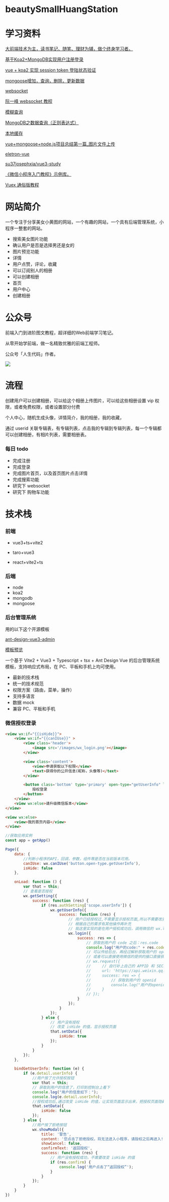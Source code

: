 # beautySmallHuangStation



# 学习资料

[大前端技术为主，读书笔记、随笔、理财为辅，做个终身学习者。](https://github.com/biaochenxuying/blog)

[基于Koa2+MongoDB实现用户注册登录](https://www.jianshu.com/p/f5dae33a1e1e)

[vue + koa2 实现 session token 登陆状态验证](https://segmentfault.com/a/1190000020231569)

[mongoose增加，查询，删除，更新数据](https://blog.csdn.net/weixin_42235173/article/details/90762674)

[websocket](https://developer.mozilla.org/zh-CN/docs/Web/API/WebSocket)

[阮一峰 websocket 教程](http://www.ruanyifeng.com/blog/2017/05/websocket.html)

[模糊查询](https://blog.csdn.net/weixin_40679158/article/details/100212953?utm_medium=distribute.pc_relevant.none-task-blog-2%7Edefault%7EBlogCommendFromMachineLearnPai2%7Edefault-3.control&dist_request_id=1331302.7649.16182772109501375&depth_1-utm_source=distribute.pc_relevant.none-task-blog-2%7Edefault%7EBlogCommendFromMachineLearnPai2%7Edefault-3.control)

[MongoDB之数据查询（正则表达式）](https://blog.csdn.net/cuishan5183/article/details/100403446?utm_medium=distribute.pc_relevant.none-task-blog-2%7Edefault%7EBlogCommendFromMachineLearnPai2%7Edefault-1.control&dist_request_id=1331302.7649.16182772109501375&depth_1-utm_source=distribute.pc_relevant.none-task-blog-2%7Edefault%7EBlogCommendFromMachineLearnPai2%7Edefault-1.control)

[本地缓存](https://github.com/2ue/local-storage-js)

[vue+mongoose+node.js项目总结第一篇_图片文件上传](https://www.cnblogs.com/xxm980617/p/11451767.html)

[eletron-vue](https://blog.csdn.net/chenqk_123/article/details/108595966)

[su37josephxia/vue3-study](https://github.com/su37josephxia/vue3-study)

[《微信小程序入门教程》示例库。](https://github.com/ruanyf/wechat-miniprogram-demos)

[Vuex 通俗版教程](https://yeaseonzhang.github.io/2017/03/16/Vuex-%E9%80%9A%E4%BF%97%E7%89%88/)

# 网站简介

一个专注于分享美女小黄图的网站，一个有趣的网站，一个具有后端管理系统，小程序一整套的网站。

- 搜索美女图片功能 
- 确认用户是否是选择男还是女的 
- 图片预览功能 
- 详情 
- 用户点赞，评论，收藏 
- 可以订阅别人的相册 
- 可以创建相册 
- 首页
- 用户中心
- 创建相册

# 公众号

前端入门到进阶图文教程，超详细的Web前端学习笔记。

从零开始学前端，做一名精致优雅的前端工程师。

公众号「人生代码」作者。

![](https://camo.githubusercontent.com/215ea29737f97baab415cea7681726abb0508bad8b3f228e9fd18d0bf8e29405/68747470733a2f2f706963332e7a68696d672e636f6d2f76322d61333737366636646162646638326232386533366138656333386232636533335f622e6a7067)

# 流程

创建用户可以创建相册，可以给这个相册上传图片，可以给这些相册设置 vip 权限，或者免费权限，或者设置部分付费

个人中心，随机生成头像，详情简介，我的相册，我的收藏，

通过 userid 关联专辑表，有专辑列表，点击我的专辑到专辑列表，每一个专辑都可以创建相册，有相片列表，需要相册表。



### 每日 todo

- 完成注册
- 完成登录
- 完成图片首页，以及首页图片点击详情
- 完成搜索功能
- 研究下 websocket
- 研究下 购物车功能


# 技术栈

### 前端

- vue3+ts+vite2

- taro+vue3

- react+vite2+ts

### 后端

- node
- koa2
- mongodb
- mongoose

### 后台管理系统

用的以下这个开源模板

[ant-design-vue3-admin](https://github.com/ziping-li/ant-design-vue3-admin)

[模板预览](https://ziping-li.github.io/ant-design-vue3-admin/#/dashboard/overview)


一个基于 Vite2 + Vue3 + Typescript + tsx + Ant Design Vue 的后台管理系统模板，支持响应式布局，在 PC、平板和手机上均可使用。

- 最新的技术栈
- 统一的技术规范
- 权限方案（路由，菜单，操作）
- 支持多语言
- 数据 mock
- 兼容 PC、平板和手机


### 微信授权登录

```html
<view wx:if="{{isHide}}">
    <view wx:if="{{canIUse}}" >
        <view class='header'>
            <image src='/images/wx_login.png'></image>
        </view>

        <view class='content'>
            <view>申请获取以下权限</view>
            <text>获得你的公开信息(昵称，头像等)</text>
        </view>

        <button class='bottom' type='primary' open-type="getUserInfo" lang="zh_CN" bindgetuserinfo="bindGetUserInfo">
            授权登录
        </button>
    </view>
    <view wx:else>请升级微信版本</view>
</view>

<view wx:else>
    <view>我的首页内容</view>
</view>
```

```js
//获取应用实例
const app = getApp()

Page({
    data: {
        //判断小程序的API，回调，参数，组件等是否在当前版本可用。
        canIUse: wx.canIUse('button.open-type.getUserInfo'),
        isHide: false
    },

    onLoad: function () {
        var that = this;
        // 查看是否授权
        wx.getSetting({
            success: function (res) {
                if (res.authSetting['scope.userInfo']) {
                    wx.getUserInfo({
                        success: function (res) {
                            // 用户已经授权过,不需要显示授权页面,所以不需要改变 isHide 的值
                            // 根据自己的需求有其他操作再补充
                            // 我这里实现的是在用户授权成功后，调用微信的 wx.login 接口，从而获取code
                            wx.login({
                                success: res => {
                                    // 获取到用户的 code 之后：res.code
                                    console.log("用户的code:" + res.code);
                                    // 可以传给后台，再经过解析获取用户的 openid
                                    // 或者可以直接使用微信的提供的接口直接获取 openid ，方法如下：
                                    // wx.request({
                                    //     // 自行补上自己的 APPID 和 SECRET
                                    //     url: 'https://api.weixin.qq.com/sns/jscode2session?appid=自己的APPID&secret=自己的SECRET&js_code=' + res.code + '&grant_type=authorization_code',
                                    //     success: res => {
                                    //         // 获取到用户的 openid
                                    //         console.log("用户的openid:" + res.data.openid);
                                    //     }
                                    // });
                                }
                            });
                        }
                    });
                } else {
                    // 用户没有授权
                    // 改变 isHide 的值，显示授权页面
                    that.setData({
                        isHide: true
                    });
                }
            }
        });
    },

    bindGetUserInfo: function (e) {
        if (e.detail.userInfo) {
            //用户按了允许授权按钮
            var that = this;
            // 获取到用户的信息了，打印到控制台上看下
            console.log("用户的信息如下：");
            console.log(e.detail.userInfo);
            //授权成功后,通过改变 isHide 的值，让实现页面显示出来，把授权页面隐藏起来
            that.setData({
                isHide: false
            });
        } else {
            //用户按了拒绝按钮
            wx.showModal({
                title: '警告',
                content: '您点击了拒绝授权，将无法进入小程序，请授权之后再进入!!!',
                showCancel: false,
                confirmText: '返回授权',
                success: function (res) {
                    // 用户没有授权成功，不需要改变 isHide 的值
                    if (res.confirm) {
                        console.log('用户点击了“返回授权”');
                    }
                }
            });
        }
    }
})
```

